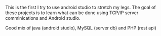 This is the first I try to use android studio to stretch my legs. The goal of these projects is to learn what can be done using TCP/IP server comminications and Android studio.

Good mix of java (android studio), MySQL (server db) and PHP (rest api)
